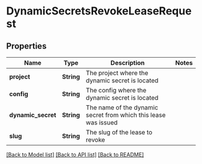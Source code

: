 # DynamicSecretsRevokeLeaseRequest

## Properties

Name | Type | Description | Notes
------------ | ------------- | ------------- | -------------
**project** | **String** | The project where the dynamic secret is located | 
**config** | **String** | The config where the dynamic secret is located | 
**dynamic_secret** | **String** | The name of the dynamic secret from which this lease was issued | 
**slug** | **String** | The slug of the lease to revoke | 

[[Back to Model list]](../README.md#documentation-for-models) [[Back to API list]](../README.md#documentation-for-api-endpoints) [[Back to README]](../README.md)


